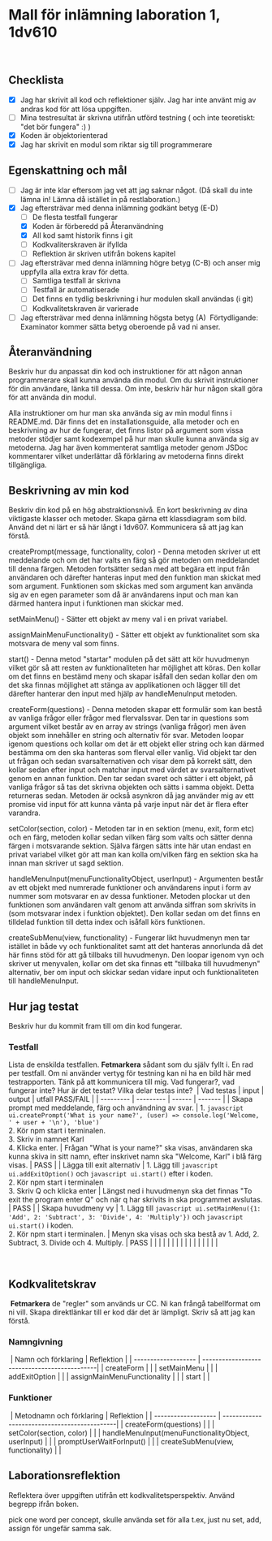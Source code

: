 # Mall för inlämning laboration 1, 1dv610
​
## Checklista
  - [x] Jag har skrivit all kod och reflektioner själv. Jag har inte använt mig av andras kod för att lösa uppgiften.
  - [ ] Mina testresultat är skrivna utifrån utförd testning ( och inte teoretiskt: "det bör fungera" :) )
  - [x] Koden är objektorienterad
  - [x] Jag har skrivit en modul som riktar sig till programmerare
​
## Egenskattning och mål
  - [ ] Jag är inte klar eftersom jag vet att jag saknar något. (Då skall du inte lämna in! Lämna då istället in på restlaboration.)
  - [x] Jag eftersträvar med denna inlämning godkänt betyg (E-D)
    - [ ] De flesta testfall fungerar
    - [x] Koden är förberedd på Återanvändning
    - [x] All kod samt historik finns i git 
    - [ ] Kodkvaliterskraven är ifyllda
    - [ ] Reflektion är skriven utifrån bokens kapitel 
  - [ ] Jag eftersträvar med denna inlämning högre betyg (C-B) och anser mig uppfylla alla extra krav för detta. 
    - [ ] Samtliga testfall är skrivna    
    - [ ] Testfall är automatiserade
    - [ ] Det finns en tydlig beskrivning i hur modulen skall användas (i git)
    - [ ] Kodkvalitetskraven är varierade 
  - [ ] Jag eftersträvar med denna inlämning högsta betyg (A) 
​
Förtydligande: Examinator kommer sätta betyg oberoende på vad ni anser. 
​
## Återanvändning
Beskriv hur du anpassat din kod och instruktioner för att någon annan programmerare skall kunna använda din modul. Om du skrivit instruktioner för din användare, länka till dessa. Om inte, beskriv här hur någon skall göra för att använda din modul.

Alla instruktioner om hur man ska använda sig av min modul finns i README.md. Där finns det en installationsguide, alla metoder och en beskrivning av hur de fungerar, det finns listor på argument som vissa metoder stödjer samt kodexempel på hur man skulle kunna använda sig av metoderna. Jag har även kommenterat samtliga metoder genom JSDoc kommentarer vilket underlättar då förklaring av metoderna finns direkt tillgängliga.
​
## Beskrivning av min kod
Beskriv din kod på en hög abstraktionsnivå. En kort beskrivning av dina viktigaste klasser och metoder. Skapa gärna ett klassdiagram som bild. Använd det ni lärt er så här långt i 1dv607. Kommunicera så att jag kan förstå.

createPrompt(message, functionality, color) - Denna metoden skriver ut ett meddelande och om det har valts en färg så gör metoden om meddelandet till denna färgen. Metoden fortsätter sedan med att begära ett input från användaren och därefter hanteras input med den funktion man skickat med som argument. Funktionen som skickas med som argument kan använda sig av en egen parameter som då är användarens input och man kan därmed hantera input i funktionen man skickar med.

setMainMenu() - Sätter ett objekt av meny val i en privat variabel.

assignMainMenuFunctionality() - Sätter ett objekt av funktionalitet som ska motsvara de meny val som finns.

start() - Denna metod "startar" modulen på det sätt att kör huvudmenyn vilket gör så att resten av funktionaliteten har möjlighet att köras. Den kollar om det finns en bestämd meny och skapar isåfall den sedan kollar den om det ska finnas möjlighet att stänga av applikationen och lägger till det därefter hanterar den input med hjälp av handleMenuInput metoden.

createForm(questions) - Denna metoden skapar ett formulär som kan bestå av vanliga frågor eller frågor med flervalssvar. Den tar in questions som argument vilket består av en array av strings (vanliga frågor) men även objekt som innehåller en string och alternativ för svar. Metoden loopar igenom questions och kollar om det är ett objekt eller string och kan därmed bestämma om den ska hanteras som flerval eller vanlig. Vid objekt tar den ut frågan och sedan svarsalternativen och visar dem på korrekt sätt, den kollar sedan efter input och matchar input med värdet av svarsalternativet genom en annan funktion. Den tar sedan svaret och sätter i ett objekt, på vanliga frågor så tas det skrivna objekten och sätts i samma objekt. Detta returneras sedan. Metoden är också asynkron då jag använder mig av ett promise vid input för att kunna vänta på varje input när det är flera efter varandra.

setColor(section, color) - Metoden tar in en sektion (menu, exit, form etc) och en färg, metoden kollar sedan vilken färg som valts och sätter denna färgen i motsvarande sektion. Själva färgen sätts inte här utan endast en privat variabel vilket gör att man kan kolla om/vilken färg en sektion ska ha innan man skriver ut sagd sektion.

handleMenuInput(menuFunctionalityObject, userInput) - Argumenten består av ett objekt med numrerade funktioner och användarens input i form av nummer som motsvarar en av dessa funktioner. Metoden plockar ut den funktionen som användaren valt genom att använda siffran som skrivits in (som motsvarar index i funktion objektet). Den kollar sedan om det finns en tilldelad funktion till detta index och isåfall körs funktionen. 

createSubMenu(view, functionality) - Fungerar likt huvudmenyn men tar istället in både vy och funktionalitet samt att det hanteras annorlunda då det här finns stöd för att gå tillbaks till huvudmenyn. Den loopar igenom vyn och skriver ut menyvalen, kollar om det ska finnas ett "tillbaka till huvudmenyn" alternativ, ber om input och skickar sedan vidare input och funktionaliteten till handleMenuInput.
​
## Hur jag testat
Beskriv hur du kommit fram till om din kod fungerar.
​
### Testfall
Lista de enskilda testfallen. **Fetmarkera** sådant som du själv fyllt i. En rad per testfall. Om ni använder vertyg för testning kan ni ha en bild här med testrapporten. Tänk på att kommunicera till mig. Vad fungerar?, vad fungerar inte? Hur är det testat? Vilka delar testas inte?
​
| Vad testas      | input | output | utfall PASS/FAIL |
| --------- | --------- | ------ | ------- |
|  Skapa prompt med meddelande, färg och användning av svar.         |  1. ```javascript ui.createPrompt('What is your name?', (user) => console.log('Welcome, ' + user + '\n'), 'blue')```</br> 2. Kör npm start i terminalen.</br>  3. Skriv in namnet Karl </br> 4. Klicka enter.         | Frågan "What is your name?" ska visas, användaren ska kunna skiva in sitt namn, efter inskrivet namn ska "Welcome, Karl" i blå färg visas.       |    PASS     |
|   Lägga till exit alternativ        |    1. Lägg till ```javascript ui.addExitOption()``` och ```javascript ui.start()``` efter i koden. </br> 2. Kör npm start i terminalen </br> 3. Skriv Q och klicka enter     |    Längst ned i huvudmenyn ska det finnas "To exit the program enter Q" och när q har skrivits in ska programmet avslutas.   |    PASS     |
|  Skapa huvudmeny vy         |   1. Lägg till ```javascript ui.setMainMenu({1: 'Add', 2: 'Subtract', 3: 'Divide', 4: 'Multiply'})``` och ```javascript ui.start()``` i koden. </br> 2. Kör npm start i terminalen.       |  Menyn ska visas och ska bestå av 1. Add, 2. Subtract, 3. Divide och 4. Multiply.      |    PASS     |
|           |           |        |         |
|           |           |        |         |
|           |           |        |         |

​
​
## Kodkvalitetskrav
​
**Fetmarkera** de "regler" som används ur CC. Ni kan frångå tabellformat om ni vill. Skapa direktlänkar till er kod där det är lämpligt. Skriv så att jag kan förstå.
​
### Namngivning
​
| Namn och förklaring  | Reflektion                                   |
| -------------------  | ---------------------------------------------|
| createForm                     |                                              |
| setMainMenu                     |                                              |
| addExitOption                     |                                              |
| assignMainMenuFunctionality                     |                                              |
| start                     |                                              |
​
### Funktioner
​
| Metodnamn och förklaring  | Reflektion                                   |
| -------------------  | ---------------------------------------------|
| createForm(questions)                     |                                              |
| setColor(section, color)                    |                                              |
| handleMenuInput(menuFunctionalityObject, userInput)                     |                                              |
| promptUserWaitForInput()                     |                                              |
| createSubMenu(view, functionality)                     |                                              |
​
## Laborationsreflektion
Reflektera över uppgiften utifrån ett kodkvalitetsperspektiv. Använd begrepp ifrån boken. 

pick one word per concept, skulle använda set för alla t.ex, just nu set, add, assign för ungefär samma sak.